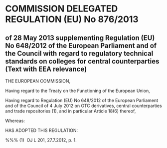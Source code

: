 # COMMISSION DELEGATED REGULATION (EU) No 876/2013

## of 28 May 2013 supplementing Regulation (EU) No 648/2012 of the European Parliament and of the Council with regard to regulatory technical standards on colleges for central counterparties (Text with EEA relevance)

THE EUROPEAN COMMISSION,

Having regard to the Treaty on the Functioning of the European Union,

Having regard to Regulation (EU) No 648/2012 of the European Parliament and of the Council of 4 July 2012 on OTC derivatives, central counterparties and trade repositories (1), and in particular Article 18(6) thereof,

Whereas:

HAS ADOPTED THIS REGULATION:

%%% (1)  OJ L 201, 27.7.2012, p. 1.

